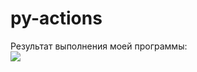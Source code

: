 # py-actions
Результат выполнения моей программы:<br>
<img src="https://github.com/egabcd/py-actions/workflows/my-code-testing/badge.svg?branch=main"></br>

          

